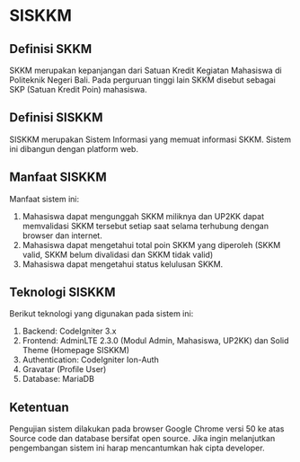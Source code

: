 # SISKKM

## Definisi SKKM
SKKM merupakan kepanjangan dari Satuan Kredit Kegiatan Mahasiswa di Politeknik Negeri Bali. Pada perguruan tinggi lain SKKM disebut sebagai SKP (Satuan Kredit Poin) mahasiswa.

## Definisi SISKKM
SISKKM merupakan Sistem Informasi yang memuat informasi SKKM. Sistem ini dibangun dengan platform web.

## Manfaat SISKKM
Manfaat sistem ini: <br>
1. Mahasiswa dapat mengunggah SKKM miliknya dan UP2KK dapat memvalidasi SKKM tersebut setiap saat selama terhubung dengan browser dan internet. <br>
2. Mahasiswa dapat mengetahui total poin SKKM yang diperoleh (SKKM valid, SKKM belum divalidasi dan SKKM tidak valid) <br>
3. Mahasiswa dapat mengetahui status kelulusan SKKM. <br>

## Teknologi SISKKM
Berikut teknologi yang digunakan pada sistem ini: <br>
1. Backend: CodeIgniter 3.x <br>
2. Frontend: AdminLTE 2.3.0 (Modul Admin, Mahasiswa, UP2KK) dan Solid Theme (Homepage SISKKM) <br>
3. Authentication: CodeIgniter Ion-Auth <br>
4. Gravatar (Profile User) <br>
5. Database: MariaDB <br>

## Ketentuan
Pengujian sistem dilakukan pada browser Google Chrome versi 50 ke atas <br>
Source code dan database bersifat open source. Jika ingin melanjutkan pengembangan sistem ini harap mencantumkan hak cipta developer. <br>
